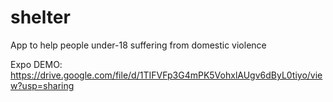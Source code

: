 # shelter
App to help people under-18 suffering from domestic violence


Expo DEMO: https://drive.google.com/file/d/1TIFVFp3G4mPK5VohxlAUgv6dByL0tiyo/view?usp=sharing
